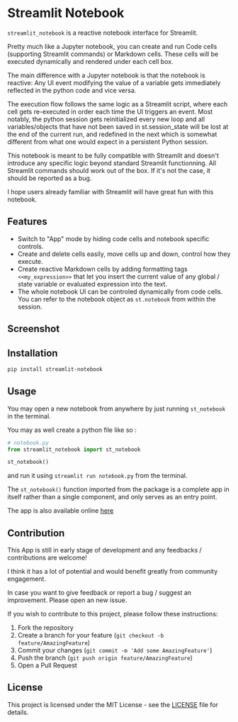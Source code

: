 
# Streamlit Notebook

`streamlit_notebook` is a reactive notebook interface for Streamlit.

Pretty much like a Jupyter notebook, you can create and run Code cells (supporting Streamlit commands) or Markdown cells. These cells will be executed dynamically and rendered under each cell box.

The main difference with a Jupyter notebook is that the notebook is reactive: Any UI event modifying the value of a variable gets immediately reflected in the python code and vice versa. 

The execution flow follows the same logic as a Streamlit script, where each cell gets re-executed in order each time the UI triggers an event. Most notably, the python session gets reinitialized every new loop and all variables/objects that have not been saved in st.session_state will be lost at the end of the current run, and redefined in the next which is somewhat different from what one would expect in a persistent Python session.

This notebook is meant to be fully compatible with Streamlit and doesn't introduce any specific logic beyond standard Streamlit functionning. All Streamlit commands should work out of the box. If it's not the case, it should be reported as a bug.

I hope users already familiar with Streamlit will have great fun with this notebook. 

## Features

- Switch to "App" mode by hiding code cells and notebook specific controls.
- Create and delete cells easily, move cells up and down, control how they execute.
- Create reactive Markdown cells by adding formatting tags `<<my_expression>>` that let you insert the current value of any global / state variable or evaluated expression into the text.
- The whole notebook UI can be controled dynamically from code cells. You can refer to the notebook object as `st.notebook` from within the session.

## Screenshot



## Installation

```bash
pip install streamlit-notebook
```

## Usage

You may open a new notebook from anywhere by just running `st_notebook` in the terminal.

You may as well create a python file like so :

```python 
# notebook.py
from streamlit_notebook import st_notebook

st_notebook()
```

and run it using `streamlit run notebook.py` from the terminal.

The `st_notebook()` function imported from the package is a complete app in itself rather than a single component, and only serves as an entry point.

The app is also available online [here]()

## Contribution

This App is still in early stage of development and any feedbacks / contributions are welcome!

I think it has a lot of potential and would benefit greatly from community engagement.

In case you want to give feedback or report a bug / suggest an improvement. Please open an new issue.

If you wish to contribute to this project, please follow these instructions:

1. Fork the repository
2. Create a branch for your feature (`git checkout -b feature/AmazingFeature`)
3. Commit your changes (`git commit -m 'Add some AmazingFeature'`)
4. Push the branch (`git push origin feature/AmazingFeature`)
5. Open a Pull Request

## License

This project is licensed under the MIT License - see the [LICENSE](LICENSE) file for details.
